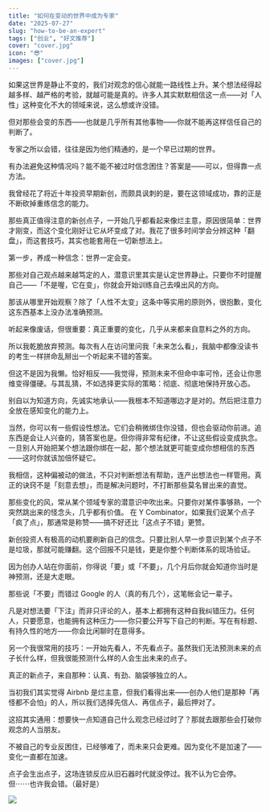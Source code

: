 ```yaml
---
title: "如何在变动的世界中成为专家"
date: "2025-07-27"
slug: "how-to-be-an-expert"
tags: ["创业", "好文推荐"]
cover: "cover.jpg"
icon: "😎"
images: ["cover.jpg"]
---
```

如果这世界是静止不变的，我们对观念的信心就能一路线性上升。某个想法经得起越多样、越严格的考验，就越可能是真的。许多人其实默默相信这一点——对「人性」这种变化不大的领域来说，这么想或许没错。



但对那些会变的东西——也就是几乎所有其他事物——你就不能再这样信任自己的判断了。



专家之所以会错，往往是因为他们精通的，是一个早已过期的世界。



有办法避免这种情况吗？能不能不被过时信念困住？答案是——可以，但得靠一点方法。



我曾经花了将近十年投资早期新创，而颇具讽刺的是，要在这领域成功，靠的正是不断砍掉重练信念的能力。



那些真正值得注意的新创点子，一开始几乎都看起来像烂主意，原因很简单：世界才刚变，而这个变化刚好让它从坏变成了对。我花了很多时间学会分辨这种「翻盘」，而这套技巧，其实也能套用在一切新想法上。



第一步，养成一种信念：世界一定会变。



那些对自己观点越来越笃定的人，潜意识里其实是认定世界静止。只要你不时提醒自己——「不是喔，它在变」，你就会开始训练自己去嗅出风的方向。



那该从哪里开始观察？除了「人性不太变」这条中等实用的原则外，很抱歉，变化这东西基本上没办法准确预测。



听起来像废话，但很重要：真正重要的变化，几乎从来都来自意料之外的方向。



所以我乾脆放弃预测。每次有人在访问里问我「未来怎么看」，我脑中都像没读书的考生一样拼命乱掰出一个听起来不错的答案。



但这不是因为我懒。恰好相反——我觉得，预测未来不但命中率可怜，还会让你思维变得僵硬。与其乱猜，不如选择更实际的策略：彻底、彻底地保持开放心态。



别自以为知道方向，先诚实地承认——我根本不知道哪边才是对的。然后把注意力全放在感知变化的能力上。



当然，你可以有一些假设性想法。它们会稍微绑住你没错，但也会驱动你前进。追东西是会让人兴奋的，猜答案也是。但你得非常有纪律，不让这些假设变成执念。
一旦别人开始把某个想法跟你绑在一起，那个想法就更可能变成你想相信的东西——这时你就该加倍怀疑它。



我相信，这种偏被动的做法，不只对判断想法有帮助，连产出想法也一样管用。真正的诀窍不是「刻意去想」，而是解决问题时，不打断那些莫名冒出来的直觉。



那些变化的风，常从某个领域专家的潜意识中吹出来。只要你对某件事够熟，一个突然跳出来的怪念头，几乎都有价值。
在 Y Combinator，如果我们说某个点子「疯了点」，那通常是称赞——搞不好还比「这点子不错」更赞。



新创投资人有极高的动机要刷新自己的信念。只要比别人早一步意识到某个点子不是垃圾，那就可能赚翻。这个回报不只是钱，更是你整个判断体系的现场验证。



因为创办人站在你面前，你得说「要」或「不要」，几个月后你就会知道你当时是神预测，还是大走眼。



那些说「不要」而错过 Google 的人（真的有几个），这笔帐会记一辈子。



凡是对想法要「下注」而非只评论的人，基本上都拥有这种自我纠错压力。任何人，只要愿意，也能拥有这种压力——你只要公开写下自己的判断。写在有标题、有持久性的地方——你会比闲聊时在意得多。



另一个我很常用的技巧：一开始先看人，不先看点子。虽然我们无法预测未来的点子长什么样，但我很能预测什么样的人会生出未来的点子。



真正的新点子，来自那种：认真、有劲、脑袋够独立的人。



当初我们其实觉得 Airbnb 是烂主意，但我们看得出来——创办人他们是那种「再怪都不会怕」的人，所以我们选择先信人、再信点子，最后押对了。



这招其实通用：想要快一点知道自己什么观念已经过时了？那就去跟那些会打破你观念的人当朋友。



不被自己的专业反困住，已经够难了，而未来只会更难。因为变化不是加速了——变化一直都在加速。



点子会生出点子，这场连锁反应从旧石器时代就没停过。我不认为它会停。
但⋯⋯也许我会错。（最好是）




![](https://prod-files-secure.s3.us-west-2.amazonaws.com/112d0858-5090-4d34-a606-b75eb8d65fd2/46476355-9cf3-4e99-9b7a-3531bc426380/1000202064.png?X-Amz-Algorithm=AWS4-HMAC-SHA256&X-Amz-Content-Sha256=UNSIGNED-PAYLOAD&X-Amz-Credential=ASIAZI2LB4665MG4NDDU%2F20250928%2Fus-west-2%2Fs3%2Faws4_request&X-Amz-Date=20250928T223056Z&X-Amz-Expires=3600&X-Amz-Security-Token=IQoJb3JpZ2luX2VjED4aCXVzLXdlc3QtMiJGMEQCIESsSGj%2BJ1k6gZE2F6XNUcHBy4RmQACXJUtb3Ywz%2FAT%2BAiBwU%2BAmJJ%2BK7ZktxInjkdha7w3pNQczzNAzfYuN9HjNwiqIBAjH%2F%2F%2F%2F%2F%2F%2F%2F%2F%2F8BEAAaDDYzNzQyMzE4MzgwNSIMAwOxNmahpHuue19EKtwDXzM0GAZROTk9OaI0C7zEYqb%2FP7D8tQrbqowUZbkfxmMy0j3UFauhzpihShslUiutA7t41blRXQ3wjJobyffqUMIkFzDCN7StM9ZrvQuOtW%2BNk6X%2F4MhavY7E0q0pCmSyt7o%2BAOJTEDmukU151x7gFZ0CqXeAINJrvnb353pYCr9cfQ6EiH8h%2F9Yl46yJ1aAFAVqeciBSPJH%2FvV0S8N0YZJrF5khQFq3Ckfytx3hrnwflNiJLNWazQsGF0aK4WNYkzDm5DGUuWitM6wKidkBU1oTBdS79itkp0bCIuWOxGKsGxSYQiR3OOOSggXUEPyLrWrPCp8dvP57V5qGmCzLvA3DP5AGLY0NjztRskZnDsIizTDd4GA%2BIgBtA1Ko5%2FWl3cWY7j4WNKgtsCMbBqIVtHjAp8f2JkmXYCnn33xdSvfBOcQsS8VaY4%2BkZN64i2isGftSs6OniZCKf8CqRIyujy0Xxb0BjktTc%2FVC7s7uAP5H9BAk3gbyTycThT2GK5ABtPaRzev2j2QDNYrRZWN68%2B5ZKxpoHi%2BPXrJhTJmkM061TPfm7iCB4vS2QoYI8mR0l8TlFqmWWx76xiLRF6GSMJ8Q%2FGk4QO2NZkXVKwdVlfToYN86%2FWFjNPSgRNRYw8NrmxgY6pgGUnicekO01bStpfisDVlzujHqb0MTsa429GpKON%2B1jrVi9yID%2FbqRwkdZKjMwskHvd149LFhfCrhfloU4GL3U2C%2FU6Wbrz%2FQOx8CnQrojKV7%2BkscmPk2%2F6xsyrXBZiOIZwxweN0EpexCcOIyY%2BNqQkLB465yXLL98R%2FM5%2FvS8plANNbzFjttIY0rLjH%2BqM7nYZ4BrKZtdOW5fx5OdnnahzQqUHj7t1&X-Amz-Signature=656b77f8eb1b7b37b14c8858e7c684efbc8737021499cffb47b43ccb71891747&X-Amz-SignedHeaders=host&x-amz-checksum-mode=ENABLED&x-id=GetObject)

